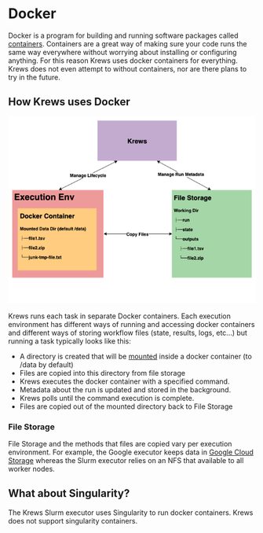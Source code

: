 # Docker

Docker is a program for building and running software packages called 
[containers](https://en.wikipedia.org/wiki/Container_(virtualization)). Containers are a great way of making sure your 
code runs the same way everywhere without worrying about installing or configuring anything. For this reason Krews 
uses docker containers for everything. Krews does not even attempt to without containers, nor are there plans to try 
in the future.

## How Krews uses Docker

<div class="img-container">
    <img src="../img/krews_docker.png" />
</div>

Krews runs each task in separate Docker containers. Each execution environment has different ways of 
running and accessing docker containers and different ways of storing workflow files (state, results, logs, etc...)
but running a task typically looks like this:

- A directory is created that will be [mounted](https://docs.docker.com/storage/volumes/) inside a docker container 
(to /data by default)
- Files are copied into this directory from file storage
- Krews executes the docker container with a specified command.
- Metadata about the run is updated and stored in the background.
- Krews polls until the command execution is complete.
- Files are copied out of the mounted directory back to File Storage

### File Storage

File Storage and the methods that files are copied vary per execution environment. For example, the 
Google executor keeps data in [Google Cloud Storage](https://cloud.google.com/storage/) whereas the Slurm executor
relies on an NFS that available to all worker nodes.

## What about Singularity?

The Krews Slurm executor uses Singularity to run docker containers. Krews does not support singularity containers.